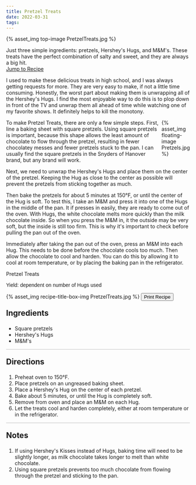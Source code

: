 ```yaml
---
title: Pretzel Treats
date: 2022-03-31
tags:
---
```

{% asset_img top-image PretzelTreats.jpg %}
<div class="post-body">
Just three simple ingredients: pretzels, Hershey's Hugs, and M&M's. These treats have the perfect combination of salty and sweet, and they are always a big hit.
<br>
<!--more-->

<a class="jump-to-recipe-btn" href="#recipejump"> 
    Jump to Recipe
</a>

I used to make these delicious treats in high school, and I was always getting requests for more. They are very easy to make, if not a little time consuming. Honestly, the worst part about making them is unwrapping all of the Hershey's Hugs. I find the most enjoyable way to do this is to plop down in front of the TV and unwrap them all ahead of time while watching one of my favorite shows. It definitely helps to kill the monotony. 

<div style="display: flex;">
To make Pretzel Treats, there are only a few simple steps. 
First, line a baking sheet with square pretzels. Using square pretzels is important, because this shape allows the least amount of chocolate to flow through the pretzel, resulting in fewer chocolatey messes and fewer pretzels stuck to the pan. I can usually find the square pretzels in the Snyders of Hanover brand, but any brand will work. 
<div>
    {% asset_img floating-image Pretzels.jpg %}
</div>
</div>

Next, we need to unwrap the Hershey's Hugs and place them on the center of the pretzel. Keeping the Hug as close to the center as possible will prevent the pretzels from sticking together as much. 

Then bake the pretzels for about 5 minutes at 150°F, or until the center of the Hug is soft. To test this, I take an M&M and press it into one of the Hugs in the middle of the pan. It if presses in easily, they are ready to come out of the oven. With Hugs, the white chocolate melts more quickly than the milk chocolate inside. So when you press the M&M in, it the outside may be very soft, but the inside is still too firm. This is why it's important to check before pulling the pan out of the oven. 

Immediately after taking the pan out of the oven, press an M&M into each Hug. This needs to be done before the chocolate cools too much. Then allow the chocolate to cool and harden. You can do this by allowing it to cool at room temperature, or by placing the baking pan in the refrigerator. 
<br>
</div>

<div id="recipejump"></div>
<div id="recipe">
    <div class="recipe-box">
        <div class="recipe-title-box">
            <div>
                <div class="recipe-title-box-title">
                    <div class="recipe-title-box-header">Pretzel Treats</div>
                </div>
                <p class="recipe-title-box-title" style="font-family: Arial;">Yield: dependent on number of Hugs used</p>
            </div>
            {% asset_img recipe-title-box-img PretzelTreats.jpg %}
            <button class="print-recipe"
                    type="button"
                    onclick="printDIV('recipe')" >
                Print Recipe
            </button>
        </div>
        <p style="font-size:150%;"><b>Ingredients</b></p>
        <ul class="post-body">
                <li>Square pretzels</li>
                <li>Hershey's Hugs</li>
                <li>M&M's</li>
        </ul>
        <hr style="height:1px;background-color:rgb(189, 189, 189) ">
        <p style="font-size:150%;"><b>Directions</b></p>
        <ol class="post-body">
            <li>Preheat oven to 150°F.</li>
            <li>Place pretzels on an ungreased baking sheet.</li>
            <li>Place a Hershey's Hug on the center of each pretzel.</li>
            <li>Bake about 5 minutes, or until the Hug is completely soft.</li>
            <li>Remove from oven and place an M&M on each Hug.</li>
            <li>Let the treats cool and harden completely, either at room temperature or in the refrigerator.</li> 
        </ol> 
        <hr style="height:1px;background-color:rgb(189, 189, 189) ">
        <p style="font-size:150%;"><b>Notes</b></p>
        <ol class="post-body">
            <li>If using Hershey's Kisses instead of Hugs, baking time will need to be slightly longer, as milk chocolate takes longer to melt than white chocolate.</li>
            <li>Using square pretzels prevents too much chocolate from flowing through the pretzel and sticking to the pan.</li>
        </ol>
    </div>
</div>

<br>
